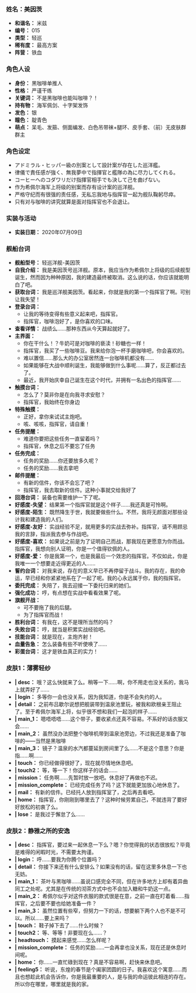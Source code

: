 ### 姓名：美因茨
* **和谐名：** 米兹
* **编号：** 015
* **类型：** 轻巡
* **稀有度：** 最高方案
* **阵营：** 铁血


### 角色人设
* **身份：** 黑咖啡单推人
* **性格：** 严谨干练
* **关键词：** 不是黑咖啡也能叫咖啡？！
* **持有物：** 海军佩剑、十字架发饰
* **发色：** 银
* **瞳色：** 靛青色
* **萌点：** 呆毛、发箍、侧面编发、白色吊带袜+腿环、皮手套、（前）无皮肤群群主


### 角色设定
* アドミラル・ヒッパー級の別案として設計案が存在した巡洋艦。
* 律儀で責任感が強く、無我夢中で指揮官と艦隊の為に尽力してくれる。
* コーヒーへのコダワリだけ指揮官相手でも決して己を曲げない。
* 作为希佩尔海军上将级的别案而存有设计案的巡洋舰。
* 严格守纪而有很强的责任感，无私忘我地与指挥官一起为舰队鞠躬尽瘁。
* 只有对与咖啡的讲究就算是面对指挥官也不会退让。


### 实装与活动
* **实装日期：** 2020年07月09日


### 舰船台词
* **舰船型号：** 轻巡洋舰-美因茨
* **自我介绍：** 我是美因茨号巡洋舰。原本，我应当作为希佩尔上将级的后续舰型诞生，然而因为种种原因，我的建造最终被取消。这么说的话，你应该就能明白了吧。
* **获取台词：** 我是巡洋舰美因茨。看起来，你就是我的第一个指挥官了啊。可别让我失望！
* **登录台词：**
  * 让我的等待变得有些意义起来吧，指挥官。
  * 指挥官，咖啡泡好了，是你喜欢的口味。
* **查看详情：** 战绩么……那种东西从今天算起就好了。
* **主界面：**
  * 你在干什么！？牛奶可是对咖啡的亵渎！砂糖也一样！
  * 指挥官，我买了一些咖啡豆。我来给你泡一杯手磨咖啡吧，你会喜欢的。
  * 难以置信……那么大的办公室居然连一台咖啡机都没有……
  * 如果能够在大战中顺利诞生，我能够做到什么事呢……算了，反正都过去了。
  * 最近，我开始庆幸自己诞生在这个时代，并拥有一名出色的指挥官……
* **触摸台词：**
  * 怎么了？莫非你是在向我寻求安慰？
  * 指挥官，我始终在你身边
* **特殊触摸：**
  * 正好，拿你来试试主炮吧。
  * 咳、咳咳，指挥官，请自重！
* **任务提醒：**
  * 难道你要把这些任务一直留着吗？
  * 指挥官，休息之后不要忘了任务
* **任务完成：**
  * 任务的奖励……你还要放多久呢？
  * 任务的奖励……我去拿吧
* **邮件提醒：**
  * 有新的信件，你该不会忘了吧？
  * 指挥官，我去取新的信件。这种小事就交给我好了
* **回港台词：** 装备也需要维护一下了呢。
* **好感度-失望：** 结果第一个指挥官就是这个样子……我还真是可怜啊。
* **好感度-陌生：** 既然降生于世，我就要做些什么。不然，我将无颜面对那些设计我和建造我的人们。
* **好感度-友好：** 实战经验不足，就用更多的实战去弥补。指挥官，请不用顾忌我的言辞，指派我去参与作战吧。
* **好感度-喜欢：** 如果说之前是为了证明自己而战，那我现在更愿意为你而战。指挥官，我想向别人证明，你是一个值得钦佩的人。
* **好感度-爱：** 你是我第一个，也是我最后一个效忠的指挥官。不仅如此，你是我唯一一个想要走近得更近的人……
* **誓约台词：** 对我来说，存在的意义早已不再停留于战斗。我的存在，我的命运，早已经和你紧紧地系在了一起了呢。我的心永远属于你，我的指挥官。
* **委托完成：** 失陪了，我去迎接一下委托归来的她们。
* **强化成功：** 哼，有点想在实战中看看效果了呢。
* **旗舰开战：**
  * 可不要拖了我的后腿。
  * 为了指挥官而战！
* **胜利台词：** 有我在，这不是理所当然的吗？
* **失败台词：** 哼，就当是积累实战经验吧。
* **技能台词：** 就是现在，主炮齐射！
* **血量告急：** 怎么装备有些不听使唤了……
* **彩蛋台词：** 这才是铁血真正的实力！


### 皮肤1：薄雾轻纱
* **| desc：** 哦？这么快就来了么。稍等一下……啊，你不用走也没关系的，我马上就弄好了……
* **| login：** 多等你一会也没关系，因为我知道，你是不会失约的人。
* **| detail：** 之前布吕歇尔说想把舰装带到温泉池里玩，被我和欧根亲王阻止了。至于希佩尔海军上将，似乎很不想和我们一起泡的样子……
* **| main_1：** 嗯唔唔唔……这个带子，要收紧点还真不容易。不系好的话衣服又会……
* **| main_2：** 虽然没办法把整个咖啡机带到温泉池旁边，不过我还是准备了咖啡的——当然是黑咖啡
* **| main_3：** 镜子？温泉的水汽都蔓延到房间里了么……不是这个意思？你是指……啊……
* **| touch：** 你已经做得很好了，现在就尽情地休息吧。
* **| touch2：** 等，等一下！你这样子的话会……
* **| mission：** 任务啊……先暂时放一放吧。休息好了再做也不迟。
* **| mission_complete：** 已经完成任务了吗？这下就能更加放心地休息了。
* **| mail：** 有新的信件。已经托人放到指挥室了，之后再去看吧。
* **| home：** 指挥官，你刚刚到哪里去了？这种时候劳累自己，不就违背了要好好放松的初衷了么。
* **| lose：** 是我过于懈怠了么……


### 皮肤2：静雅之所的安逸
* **| desc：** 指挥官，要过来一起休息一下么？嗯？你觉得我的状态很放松？毕竟是难得的闲暇时光，不需要太拘谨。
* **| login：** 呼……要我为你腾个位置吗？
* **| detail：** 你接下来还有什么安排么？如果没有的话，留在这里多休息一下也无妨。
* **| main_1：** 茶叶与黑咖啡……虽说口感完全不同，但在许多地方上却有着异曲同工之处呢。尤其是在传统的沏茶方式中也不会加入糖和牛奶这一点。
* **| main_2：** 希佩尔似乎对这件衣服的款式很是在意，之前一直在盯着看……指挥官，之后要不要也给她准备一件？
* **| main_3：** 虽然位置有些窄，但努力一下的话，想要躺下两个人也不是不可以。所以……要上来吗？
* **| touch：** 鞋子掉下去了……什么时候？
* **| touch2：** 等、等等！非要现在么……？
* **| headtouch：** 摸起来感觉……怎么样呢？
* **| mission_complete：** 任务的奖励……一会再拿也没关系，现在还是休息时间呢。
* **| home：** 你……一直忙碌到现在？真是不容易啊，赶快来休息吧。
* **| feeling5：** 听说，东煌的春节是个阖家团圆的日子。我喜欢这个寓意……而且也想趁此机会告诉你，你是我最重要的人，是与我的命运彼此相连的存在。所以你在哪里，哪里就是我的家。
